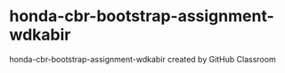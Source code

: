 # honda-cbr-bootstrap-assignment-wdkabir
honda-cbr-bootstrap-assignment-wdkabir created by GitHub Classroom
